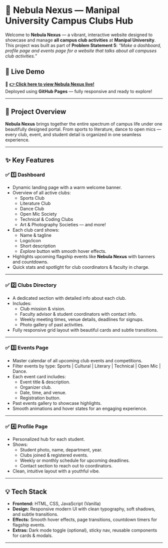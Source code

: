 # 🌌 Nebula Nexus — Manipal University Campus Clubs Hub

Welcome to **Nebula Nexus** — a vibrant, interactive website designed to showcase and manage **all campus club activities** at **Manipal University**. This project was built as part of **Problem Statement 5**: 
*“Make a dashboard, profile page and events page for a website that talks about all campuses club activities.”*
## 🚀 Live Demo

🔗 **[👉 Click here to view Nebula Nexus live!](https://mipavandev.github.io/MU-Jaipur--Nebula-Nexus/index.html)**  
Deployed using **GitHub Pages** — fully responsive and ready to explore!

---

## 📌 Project Overview

**Nebula Nexus** brings together the entire spectrum of campus life under one beautifully designed portal. From sports to literature, dance to open mics — every club, event, and student detail is organized in one seamless experience.

---

## ✨ Key Features

### ✅ 1️⃣ **Dashboard**

- Dynamic landing page with a warm welcome banner.
- Overview of all active clubs:  
  - Sports Club  
  - Literature Club  
  - Dance Club  
  - Open Mic Society  
  - Technical & Coding Clubs  
  - Art & Photography Societies — and more!
- Each club card shows:
  - Name & tagline
  - Logo/icon
  - Short description
  - *Explore* button with smooth hover effects.
- Highlights upcoming flagship events like **Nebula Nexus** with banners and countdowns.
- Quick stats and spotlight for club coordinators & faculty in charge.

---

### ✅ 2️⃣ **Clubs Directory**

- A dedicated section with detailed info about each club.
- Includes:
  - Club mission & vision.
  - Faculty advisor & student coordinators with contact info.
  - Weekly meeting times, venue details, deadlines for signups.
  - Photo gallery of past activities.
- Fully responsive grid layout with beautiful cards and subtle transitions.

---

### ✅ 3️⃣ **Events Page**

- Master calendar of all upcoming club events and competitions.
- Filter events by type: Sports | Cultural | Literary | Technical | Open Mic | Dance.
- Each event card includes:
  - Event title & description.
  - Organizer club.
  - Date, time, and venue.
  - Registration button.
- Past events gallery to showcase highlights.
- Smooth animations and hover states for an engaging experience.

---

### ✅ 4️⃣ **Profile Page**

- Personalized hub for each student.
- Shows:
  - Student photo, name, department, year.
  - Clubs joined & registered events.
  - Weekly or monthly schedule for upcoming deadlines.
  - Contact section to reach out to coordinators.
- Clean, intuitive layout with a youthful vibe.

---

## 💡 Tech Stack

- **Frontend:** HTML, CSS, JavaScript (Vanilla)
- **Design:** Responsive modern UI with clean typography, soft shadows, and subtle transitions.
- **Effects:** Smooth hover effects, page transitions, countdown timers for flagship events.
- **Extras:** Dark mode toggle (optional), sticky nav, reusable components for cards & modals.

---
